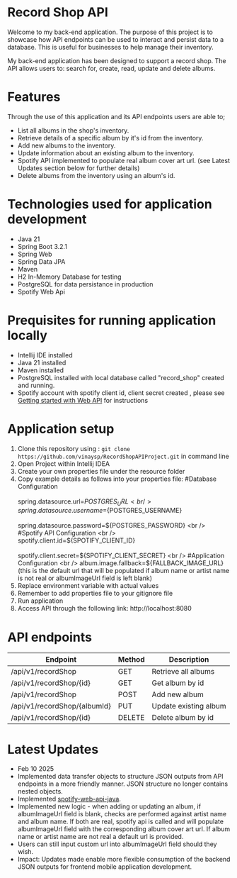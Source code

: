 # Record Shop API

Welcome to my back-end application. The purpose of this project is to showcase how API endpoints can be used to interact and persist data to a database. This is useful for businesses to help manage their inventory. 

My back-end application has been designed to support a record shop. The API allows users to: search for, create, read, update and delete albums.

# Features
Through the use of this application and its API endpoints users are able to;
- List all albums in the shop's inventory.
- Retrieve details of a specific album by it's id from the inventory.
- Add new albums to the inventory.
- Update information about an existing album to the inventory.
- Spotify API implemented to populate real album cover art url. (see Latest Updates section below for further details)
- Delete albums from the inventory using an album's id.

# Technologies used for application development
- Java 21
- Spring Boot 3.2.1
- Spring Web
- Spring Data JPA
- Maven
- H2 In-Memory Database for testing
- PostgreSQL for data persistance in production
- Spotify Web Api 

# Prequisites for running application locally
- Intellij IDE installed
- Java 21 installed
- Maven installed
- PostgreSQL installed with local database called "record_shop" created and running. 
- Spotify account with spotify client id, client secret created , please see [Getting started with Web API]("https://developer.spotify.com/documentation/web-api/tutorials/getting-started") for instructions


# Application setup
1) Clone this repository using : `git clone https://github.com/vinaysp/RecordShopAPIProject.git` in command line
2) Open Project within Intellij IDEA
3) Create your own properties file under the resource folder
4) Copy example details as follows into your properties file:
   #Database Configuration <br />  
   spring.datasource.url=${POSTGRES_URL} <br />  
   spring.datasource.username=${POSTGRES_USERNAME} <br />  
   spring.datasource.password=${POSTGRES_PASSWORD} <br />  
   #Spotify API Configuration <br />  
   spotify.client.id=${SPOTIFY_CLIENT_ID} <br />  
   spotify.client.secret=${SPOTIFY_CLIENT_SECRET} <br />  
   #Application Configuration <br />  
   album.image.fallback=${FALLBACK_IMAGE_URL} (this is the default url that will be populated if album name or artist name is not real or albumImageUrl field is left blank)
5) Replace environment variable with actual values
6) Remember to add properties file to your gitignore file
7) Run application 
8) Access API through the following link: http://localhost:8080

# API endpoints

| Endpoint	| Method |	Description |
|-----------|---------|--------------|
|/api/v1/recordShop|	GET|	Retrieve all albums|
|/api/v1/recordShop/{id}|	GET|	Get album by id|
|/api/v1/recordShop|	POST|	Add new album|
|/api/v1/recordShop/{albumId}|	PUT|	Update existing album|
|/api/v1/recordShop/{id}|	DELETE|	Delete album by id|

# Latest Updates
- Feb 10 2025 
- Implemented data transfer objects to structure JSON outputs from API endpoints in a more friendly manner. JSON structure no longer contains nested objects.
- Implemented [spotify-web-api-java]("https://github.com/spotify-web-api-java/spotify-web-api-java"). 
- Implemented new logic - when adding or updating an album, if albumImageUrl field is blank, checks are performed against artist name and album name. If both are real, spotify api is called and will populate albumImageUrl field with the corresponding album cover art url. If album name or artist name are not real a default url is provided.
- Users can still input custom url into albumImageUrl field should they wish.
- Impact: Updates made enable more flexible consumption of the backend JSON outputs for frontend mobile application development.